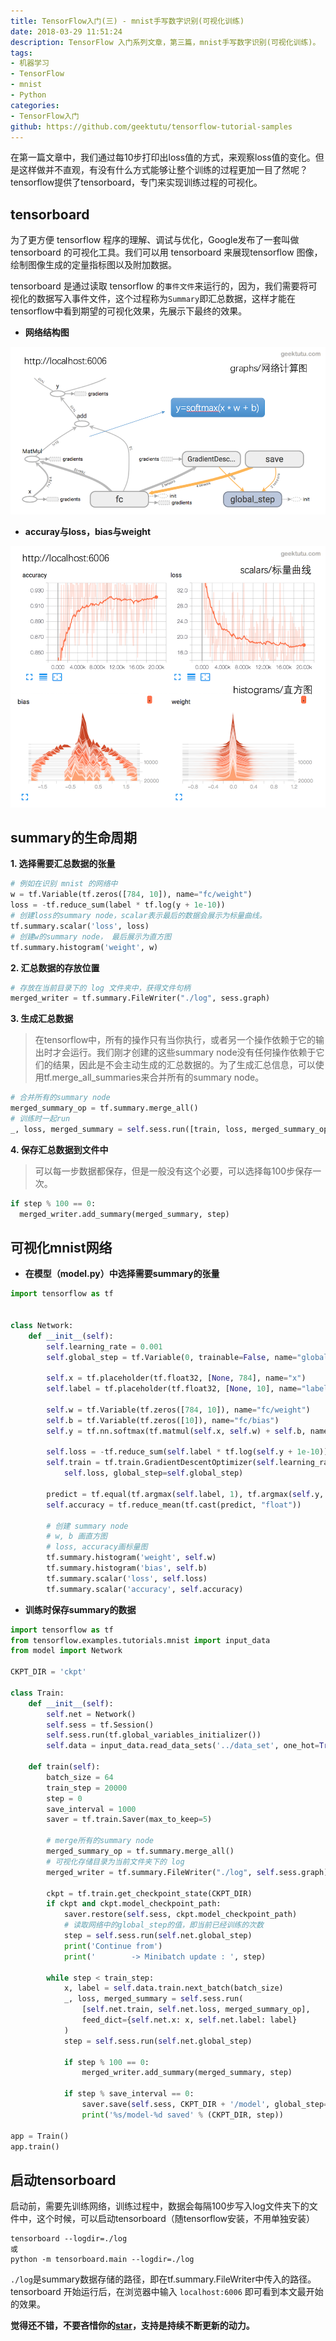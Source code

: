 ```yaml
---
title: TensorFlow入门(三) - mnist手写数字识别(可视化训练)
date: 2018-03-29 11:51:24
description: TensorFlow 入门系列文章，第三篇，mnist手写数字识别(可视化训练)。
tags:
- 机器学习
- TensorFlow
- mnist
- Python
categories:
- TensorFlow入门
github: https://github.com/geektutu/tensorflow-tutorial-samples
---
```


在第一篇文章中，我们通过每10步打印出loss值的方式，来观察loss值的变化。但是这样做并不直观，有没有什么方式能够让整个训练的过程更加一目了然呢？tensorflow提供了tensorboard，专门来实现训练过程的可视化。

## tensorboard

为了更方便 tensorflow 程序的理解、调试与优化，Google发布了一套叫做 tensorboard 的可视化工具。我们可以用 tensorboard 来展现tensorflow 图像，绘制图像生成的定量指标图以及附加数据。

tensorboard 是通过读取 tensorflow 的`事件文件`来运行的，因为，我们需要将可视化的数据写入事件文件，这个过程称为`Summary`即汇总数据，这样才能在tensorflow中看到期望的可视化效果，先展示下最终的效果。

- **网络结构图**

![tensorboard_mnist_graph](tensorflow-mnist-tensorboard-training/tensorboard_mnist_graph.png)

- **accuray与loss，bias与weight**

![tensorbord_mnist_loss](tensorflow-mnist-tensorboard-training/tensorbord_mnist_loss.png)

## summary的生命周期 

**1. 选择需要汇总数据的张量**

```python
# 例如在识别 mnist 的网络中
w = tf.Variable(tf.zeros([784, 10]), name="fc/weight")
loss = -tf.reduce_sum(label * tf.log(y + 1e-10))
# 创建loss的summary node，scalar表示最后的数据会展示为标量曲线。
tf.summary.scalar('loss', loss)
# 创建w的summary node， 最后展示为直方图
tf.summary.histogram('weight', w)
```

**2. 汇总数据的存放位置**

```python
# 存放在当前目录下的 log 文件夹中，获得文件句柄
merged_writer = tf.summary.FileWriter("./log", sess.graph)
```

**3. 生成汇总数据**

> 在tensorflow中，所有的操作只有当你执行，或者另一个操作依赖于它的输出时才会运行。我们刚才创建的这些summary node没有任何操作依赖于它们的结果，因此是不会主动生成的汇总数据的。为了生成汇总信息，可以使用tf.merge_all_summaries来合并所有的summary node。

```python
# 合并所有的summary node
merged_summary_op = tf.summary.merge_all()
# 训练时一起run
_, loss, merged_summary = self.sess.run([train, loss, merged_summary_op], feed_dict={x: x, label: label})
```

**4. 保存汇总数据到文件中**

> 可以每一步数据都保存，但是一般没有这个必要，可以选择每100步保存一次。

```python
if step % 100 == 0:
  merged_writer.add_summary(merged_summary, step)
```

## 可视化mnist网络

- **在模型（model.py）中选择需要summary的张量**

```python
import tensorflow as tf


class Network:
    def __init__(self):
        self.learning_rate = 0.001
        self.global_step = tf.Variable(0, trainable=False, name="global_step")

        self.x = tf.placeholder(tf.float32, [None, 784], name="x")
        self.label = tf.placeholder(tf.float32, [None, 10], name="label")

        self.w = tf.Variable(tf.zeros([784, 10]), name="fc/weight")
        self.b = tf.Variable(tf.zeros([10]), name="fc/bias")
        self.y = tf.nn.softmax(tf.matmul(self.x, self.w) + self.b, name="y")

        self.loss = -tf.reduce_sum(self.label * tf.log(self.y + 1e-10))
        self.train = tf.train.GradientDescentOptimizer(self.learning_rate).minimize(
            self.loss, global_step=self.global_step)

        predict = tf.equal(tf.argmax(self.label, 1), tf.argmax(self.y, 1))
        self.accuracy = tf.reduce_mean(tf.cast(predict, "float"))

        # 创建 summary node
        # w, b 画直方图
        # loss, accuracy画标量图
        tf.summary.histogram('weight', self.w)
        tf.summary.histogram('bias', self.b)
        tf.summary.scalar('loss', self.loss)
        tf.summary.scalar('accuracy', self.accuracy)
```

- **训练时保存summary的数据**

```python
import tensorflow as tf
from tensorflow.examples.tutorials.mnist import input_data
from model import Network

CKPT_DIR = 'ckpt'

class Train:
    def __init__(self):
        self.net = Network()
        self.sess = tf.Session()
        self.sess.run(tf.global_variables_initializer())
        self.data = input_data.read_data_sets('../data_set', one_hot=True)

    def train(self):
        batch_size = 64
        train_step = 20000
        step = 0
        save_interval = 1000
        saver = tf.train.Saver(max_to_keep=5)

        # merge所有的summary node
        merged_summary_op = tf.summary.merge_all()
        # 可视化存储目录为当前文件夹下的 log
        merged_writer = tf.summary.FileWriter("./log", self.sess.graph)

        ckpt = tf.train.get_checkpoint_state(CKPT_DIR)
        if ckpt and ckpt.model_checkpoint_path:
            saver.restore(self.sess, ckpt.model_checkpoint_path)
            # 读取网络中的global_step的值，即当前已经训练的次数
            step = self.sess.run(self.net.global_step)
            print('Continue from')
            print('        -> Minibatch update : ', step)

        while step < train_step:
            x, label = self.data.train.next_batch(batch_size)
            _, loss, merged_summary = self.sess.run(
                [self.net.train, self.net.loss, merged_summary_op],
                feed_dict={self.net.x: x, self.net.label: label}
            )
            step = self.sess.run(self.net.global_step)

            if step % 100 == 0:
                merged_writer.add_summary(merged_summary, step)

            if step % save_interval == 0:
                saver.save(self.sess, CKPT_DIR + '/model', global_step=step)
                print('%s/model-%d saved' % (CKPT_DIR, step))

app = Train()
app.train()
```

## 启动tensorboard

启动前，需要先训练网络，训练过程中，数据会每隔100步写入log文件夹下的文件中，这个时候，可以启动tensorboard（随tensorflow安装，不用单独安装）

```shell
tensorboard --logdir=./log
或
python -m tensorboard.main --logdir=./log
```

`./log`是summary数据存储的路径，即在tf.summary.FileWriter中传入的路径。tensorboard 开始运行后，在浏览器中输入 `localhost:6006` 即可看到本文最开始的效果。

**觉得还不错，不要吝惜你的[star](https://github.com/geektutu/tensorflow-tutorial-samples)，支持是持续不断更新的动力。**
